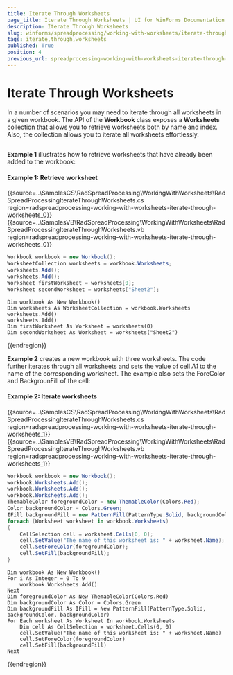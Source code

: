 ```yaml
---
title: Iterate Through Worksheets
page_title: Iterate Through Worksheets | UI for WinForms Documentation
description: Iterate Through Worksheets
slug: winforms/spreadprocessing/working-with-worksheets/iterate-through-worksheets
tags: iterate,through,worksheets
published: True
position: 4
previous_url: spreadprocessing-working-with-worksheets-iterate-through-worksheets
---
```


# Iterate Through Worksheets

In a number of scenarios you may need to iterate through all worksheets in a given workbook. The API of the __Workbook__ class exposes a __Worksheets__ collection that allows you to retrieve worksheets both by name and index. Also, the collection allows you to iterate all worksheets effortlessly.
      

## 

__Example 1__ illustrates how to retrieve worksheets that have already been added to the workbook:
       
#### Example 1: Retrieve worksheet

{{source=..\SamplesCS\RadSpreadProcessing\WorkingWithWorksheets\RadSpreadProcessingIterateThroughWorksheets.cs region=radspreadprocessing-working-with-worksheets-iterate-through-worksheets_0}} 
{{source=..\SamplesVB\RadSpreadProcessing\WorkingWithWorksheets\RadSpreadProcessingIterateThroughWorksheets.vb region=radspreadprocessing-working-with-worksheets-iterate-through-worksheets_0}} 

````C#
Workbook workbook = new Workbook();
WorksheetCollection worksheets = workbook.Worksheets;
worksheets.Add();
worksheets.Add();
Worksheet firstWorksheet = worksheets[0];
Worksheet secondWorksheet = worksheets["Sheet2"];

````
````VB.NET
Dim workbook As New Workbook()
Dim worksheets As WorksheetCollection = workbook.Worksheets
worksheets.Add()
worksheets.Add()
Dim firstWorksheet As Worksheet = worksheets(0)
Dim secondWorksheet As Worksheet = worksheets("Sheet2")

````

{{endregion}} 

__Example 2__ creates a new workbook with three worksheets. The code further iterates through all worksheets and sets the value of cell *A1* to the name of the corresponding worksheet. The example also sets the ForeColor and BackgrounFill of the cell:
        
#### Example 2: Iterate worksheets

{{source=..\SamplesCS\RadSpreadProcessing\WorkingWithWorksheets\RadSpreadProcessingIterateThroughWorksheets.cs region=radspreadprocessing-working-with-worksheets-iterate-through-worksheets_1}} 
{{source=..\SamplesVB\RadSpreadProcessing\WorkingWithWorksheets\RadSpreadProcessingIterateThroughWorksheets.vb region=radspreadprocessing-working-with-worksheets-iterate-through-worksheets_1}} 

````C#
Workbook workbook = new Workbook();
workbook.Worksheets.Add();
workbook.Worksheets.Add();
workbook.Worksheets.Add();
ThemableColor foregroundColor = new ThemableColor(Colors.Red);
Color backgroundColor = Colors.Green;
IFill backgroundFill = new PatternFill(PatternType.Solid, backgroundColor, backgroundColor);
foreach (Worksheet worksheet in workbook.Worksheets)
{
    CellSelection cell = worksheet.Cells[0, 0];
    cell.SetValue("The name of this worksheet is: " + worksheet.Name);
    cell.SetForeColor(foregroundColor);
    cell.SetFill(backgroundFill);
}

````
````VB.NET
Dim workbook As New Workbook()
For i As Integer = 0 To 9
    workbook.Worksheets.Add()
Next
Dim foregroundColor As New ThemableColor(Colors.Red)
Dim backgroundColor As Color = Colors.Green
Dim backgroundFill As IFill = New PatternFill(PatternType.Solid, backgroundColor, backgroundColor)
For Each worksheet As Worksheet In workbook.Worksheets
    Dim cell As CellSelection = worksheet.Cells(0, 0)
    cell.SetValue("The name of this worksheet is: " + worksheet.Name)
    cell.SetForeColor(foregroundColor)
    cell.SetFill(backgroundFill)
Next

````

{{endregion}}
